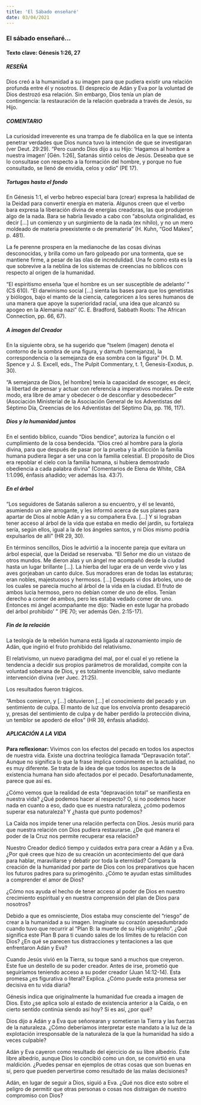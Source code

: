 ```yaml
---
title: 'El Sábado enseñaré'
date: 03/04/2021
---
```


### El sábado enseñaré...

#### Texto clave: Génesis 1:26, 27

##### RESEÑA

Dios creó a la humanidad a su imagen para que pudiera existir una relación profunda entre él y nosotros. El desprecio de Adán y Eva por la voluntad de Dios destrozó esa relación. Sin embargo, Dios tenía un plan de contingencia: la restauración de la relación quebrada a través de Jesús, su Hijo.

##### COMENTARIO

La curiosidad irreverente es una trampa de fe diabólica en la que se intenta penetrar verdades que Dios nunca tuvo la intención de que se investigaran (ver Deut. 29:29). “Pero cuando Dios dijo a su Hijo: ‘Hagamos al hombre a nuestra imagen’ [Gén. 1:26], Satanás sintió celos de Jesús. Deseaba que se lo consultase con respecto a la formación del hombre, y porque no fue consultado, se llenó de envidia, celos y odio” (PE 17).

##### Tortugas hasta el fondo

En Génesis 1:1, el verbo hebreo especial bara (crear) expresa la habilidad de la Deidad para convertir energía en materia. Algunos creen que el verbo bara expresa la liberación divina de energías creadoras, las que produjeron algo de la nada. Bara se habría llevado a cabo con “absoluta originalidad, es decir [...] un comienzo y un surgimiento de la nada (ex nihilo), y no un mero moldeado de materia preexistente o de premateria” (H. Kuhn, “God Makes”, p. 481).

La fe perenne prospera en la medianoche de las cosas divinas desconocidas, y brilla como un faro golpeado por una tormenta, que se mantiene firme, a pesar de las olas de incredulidad. Una fe como esta es la que sobrevive a la neblina de los sistemas de creencias no bíblicos con respecto al origen de la humanidad.

“El espiritismo enseña ‘que el hombre es un ser susceptible de adelanto’ ” (CS 610). “El darwinismo social [...] sienta las bases para que los genetistas y biólogos, bajo el manto de la ciencia, categoricen a los seres humanos de una manera que apoye la superioridad racial, una idea que alcanzó su apogeo en la Alemania nazi” (C. E. Bradford, Sabbath Roots: The African Connection, pp. 66, 67).

##### A imagen del Creador

En la siguiente obra, se ha sugerido que “tselem (imagen) denota el contorno de la sombra de una figura, y damuth (semejanza), la correspondencia o la semejanza de esa sombra con la figura” (H. D. M. Spence y J. S. Excell, eds., The Pulpit Commentary, t. 1, Genesis-Exodus, p. 30).

“A semejanza de Dios, [el hombre] tenía la capacidad de escoger, es decir, la libertad de pensar y actuar con referencia a imperativos morales. De este modo, era libre de amar y obedecer o de desconfiar y desobedecer” (Asociación Ministerial de la Asociación General de los Adventistas del Séptimo Día, Creencias de los Adventistas del Séptimo Día, pp. 116, 117).

##### Dios y la humanidad juntos

En el sentido bíblico, cuando “Dios bendice”, autoriza la función o el cumplimiento de la cosa bendecida. “Dios creó al hombre para la gloria divina, para que después de pasar por la prueba y la aflicción la familia humana pudiera llegar a ser una con la familia celestial. El propósito de Dios era repoblar el cielo con la familia humana, si hubiera demostrado obediencia a cada palabra divina” (Comentarios de Elena de White, CBA 1:1.096, énfasis añadido; ver además Isa. 43:7).

##### En el árbol

“Los seguidores de Satanás salieron a su encuentro, y él se levantó, asumiendo un aire arrogante, y les informó acerca de sus planes para apartar de Dios al noble Adán y a su compañera Eva. [...] Y si lograban tener acceso al árbol de la vida que estaba en medio del jardín, su fortaleza sería, según ellos, igual a la de los ángeles santos, y ni Dios mismo podría expulsarlos de allí” (HR 29, 30).

En términos sencillos, Dios le advirtió a la inocente pareja que evitara un árbol especial, que la Deidad se reservaba. “El Señor me dio un vistazo de otros mundos. Me dieron alas y un ángel me acompañó desde la ciudad hasta un lugar brillante [...]. La hierba del lugar era de un verde vivo y las aves gorjeaban un canto dulce. Sus moradores eran de todas las estaturas; eran nobles, majestuosos y hermosos. [...] Después vi dos árboles, uno de los cuales se parecía mucho al árbol de la vida en la ciudad. El fruto de ambos lucía hermoso, pero no debían comer de uno de ellos. Tenían derecho a comer de ambos, pero les estaba vedado comer de uno. Entonces mi ángel acompañante me dijo: ‘Nadie en este lugar ha probado del árbol prohibido’ ” (PE 70; ver además Gén. 2:15-17).

##### Fin de la relación

La teología de la rebelión humana está ligada al razonamiento impío de Adán, que ingirió el fruto prohibido del relativismo.

El relativismo, un nuevo paradigma del mal, por el cual el yo retiene la tendencia a decidir sus propios parámetros de moralidad, compite con la voluntad soberana de Dios, y es totalmente invencible, salvo mediante intervención divina (ver Juec. 21:25).

Los resultados fueron trágicos.

“Ambos comieron, y [...] obtuvieron [...] el conocimiento del pecado y un sentimiento de culpa. El manto de luz que los envolvía pronto desapareció y, presas del sentimiento de culpa y de haber perdido la protección divina, un temblor se apoderó de ellos” (HR 39, énfasis añadido).

##### APLICACIÓN A LA VIDA

**Para reflexionar:**  Vivimos con los efectos del pecado en todos los aspectos de nuestra vida. Existe una doctrina teológica llamada “Depravación total”. Aunque no significa lo que la frase implica comúnmente en la actualidad, no es muy diferente. Se trata de la idea de que todos los aspectos de la existencia humana han sido afectados por el pecado. Desafortunadamente, parece que así es.

¿Cómo vemos que la realidad de esta “depravación total” se manifiesta en nuestra vida? ¿Qué podemos hacer al respecto? O, si no podemos hacer nada en cuanto a eso, dado que es nuestra naturaleza, ¿cómo podemos superar esa naturaleza? Y ¿hasta qué punto podemos?

La Caída nos impide tener una relación perfecta con Dios. Jesús murió para que nuestra relación con Dios pudiera restaurarse. ¿De qué manera el poder de la Cruz nos permite recuperar esa relación?

Nuestro Creador dedicó tiempo y cuidados extra para crear a Adán y a Eva. ¿Por qué crees que hizo de su creación un acontecimiento del que dará para hablar, maravillarse y debatir por toda la eternidad? Compara la creación de la humanidad por parte de Dios con los preparativos que hacen los futuros padres para su primogénito. ¿Cómo te ayudan estas similitudes a comprender el amor de Dios?

¿Cómo nos ayuda el hecho de tener acceso al poder de Dios en nuestro crecimiento espiritual y en nuestra comprensión del plan de Dios para nosotros?

Debido a que es omnisciente, Dios estaba muy consciente del “riesgo” de crear a la humanidad a su imagen. Imagínate su corazón apesadumbrado cuando tuvo que recurrir al “Plan B: la muerte de su Hijo unigénito”. ¿Qué significa este Plan B para ti cuando sales de los límites de tu relación con Dios? ¿En qué se parecen tus distracciones y tentaciones a las que enfrentaron Adán y Eva?

Cuando Jesús vivió en la Tierra, su toque sanó a muchos que creyeron. Este fue un destello de su poder creador. Antes de irse, prometió que seguiríamos teniendo acceso a su poder creador (Juan 14:12-14). Esta promesa ¿es figurativa o literal? Explica. ¿Cómo puede esta promesa ser decisiva en tu vida diaria?

Génesis indica que originalmente la humanidad fue creada a imagen de Dios. Esto ¿se aplica solo al estado de existencia anterior a la Caída, o en cierto sentido continúa siendo así hoy? Si es así, ¿por qué?

Dios dijo a Adán y a Eva que señorearan y sometieran la Tierra y las fuerzas de la naturaleza. ¿Cómo deberíamos interpretar este mandato a la luz de la explotación irresponsable de la naturaleza de la que la humanidad ha sido a veces culpable?

Adán y Eva cayeron como resultado del ejercicio de su libre albedrío. Este libre albedrío, aunque Dios lo concibió como un don, se convirtió en una maldición. ¿Puedes pensar en ejemplos de otras cosas que son buenas en sí, pero que pueden pervertirse como resultado de las malas decisiones?

Adán, en lugar de seguir a Dios, siguió a Eva. ¿Qué nos dice esto sobre el peligro de permitir que otras personas o cosas nos distraigan de nuestro compromiso con Dios?